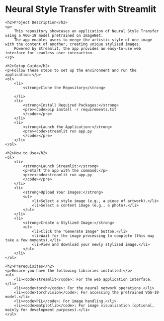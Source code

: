 <!DOCTYPE html>
<html lang="en">
<head>
    <meta charset="UTF-8">
    <meta name="viewport" content="width=device-width, initial-scale=1.0">
    <title>Neural Style Transfer with Streamlit</title>
</head>
<body>
    <h1>Neural Style Transfer with Streamlit</h1>

    <h2>Project Description</h2>
    <p>
        This repository showcases an application of Neural Style Transfer using a VGG-19 model pretrained on ImageNet. 
        The app enables users to merge the artistic style of one image with the content of another, creating unique stylized images. 
        Powered by Streamlit, the app provides an easy-to-use web interface for seamless user interaction.
    </p>

    <h2>Setup Guide</h2>
    <p>Follow these steps to set up the environment and run the application:</p>
    <ol>
        <li>
            <strong>Clone the Repository</strong>
            
        </li>
        <li>
            <strong>Install Required Packages:</strong>
            <pre><code>pip install -r requirements.txt
            </code></pre>
        </li>
        <li>
            <strong>Launch the Application:</strong>
            <pre><code>streamlit run app.py
            </code></pre>
        </li>
    </ol>

    <h2>How to Use</h2>
    <ol>
        <li>
            <strong>Launch Streamlit:</strong>
            <p>Start the app with the command:</p>
            <pre><code>streamlit run app.py
            </code></pre>
        </li>
        <li>
            <strong>Upload Your Images:</strong>
            <ul>
                <li>Select a style image (e.g., a piece of artwork).</li>
                <li>Select a content image (e.g., a photo).</li>
            </ul>
        </li>
        <li>
            <strong>Create a Stylized Image:</strong>
            <ul>
                <li>Click the "Generate Image" button.</li>
                <li>Wait for the image processing to complete (this may take a few moments).</li>
                <li>View and download your newly stylized image.</li>
            </ul>
        </li>
    </ol>

    <h2>Prerequisites</h2>
    <p>Ensure you have the following libraries installed:</p>
    <ul>
        <li><code>streamlit</code>: For the web application interface.</li>
        <li><code>torch</code>: For the neural network operations.</li>
        <li><code>torchvision</code>: For accessing the pretrained VGG-19 model.</li>
        <li><code>PIL</code>: For image handling.</li>
        <li><code>matplotlib</code>: For image visualization (optional, mainly for development purposes).</li>
    </ul>
</body>
</html>
